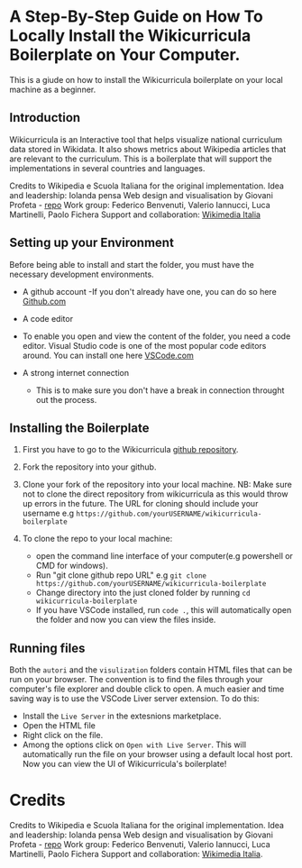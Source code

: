# A Step-By-Step Guide on How To Locally Install the Wikicurricula Boilerplate on Your Computer.

This is a giude on how to install the Wikicurricula boilerplate on your local machine as a beginner.


## Introduction
Wikicurricula is an Interactive tool that helps visualize national curriculum data stored in Wikidata. It also shows metrics about Wikipedia articles that are relevant to the curriculum.
This is a boilerplate that will support the implementations in several countries and languages.


Credits to Wikipedia e Scuola Italiana for the original implementation.
Idea and leadership: Iolanda pensa
Web design and visualisation by Giovani Profeta - [repo](https://github.com/giovannipro/giovannipro.github.io/tree/master/wikipedia-scuola-italiana)
Work group: Federico Benvenuti, Valerio Iannucci, Luca Martinelli, Paolo Fichera
Support and collaboration: [Wikimedia Italia](https://www.wikimedia.it/)


## Setting up your Environment

Before being able to install and start the folder, you must have the necessary development environments.

  - A github account
   -If you don't already have one, you can do so here [Github.com](github.com)
   
  - A code editor
   - To enable you open and view the content of the folder, you need a code editor. Visual Studio code is one of the 
     most popular code editors around. You can install one here [VSCode.com](https://code.visualstudio.com/download)
  
  - A strong internet connection
    - This is to make sure you don't have a break in connection throught out the process.



## Installing the Boilerplate

1. First you have to go to the Wikicurricula [github repository](https://github.com/wikicurricula-uy/wikicurricula-boilerplate).

2. Fork the repository into your github.

3. Clone your fork of the repository into your local machine.
  NB: Make sure not to clone the direct repository from wikicurricula as this would throw up errors in the future. The URL for cloning
  should include your username e.g `https://github.com/yourUSERNAME/wikicurricula-boilerplate`

4. To clone the repo to your local machine:
   - open the command line interface of your computer(e.g powershell or CMD for windows).
   - Run "git clone github repo URL" e.g `git clone https://github.com/yourUSERNAME/wikicurricula-boilerplate`
   - Change directory into the just cloned folder by running `cd wikicurricula-boilerplate`
   - If you have VSCode installed, run `code .`, this will automatically open the folder and now you can view the files inside.

 ## Running files

 Both the `autori` and the `visulization` folders contain HTML files that can be run on your browser.
 The convention is to find the files through your computer's file explorer and double click to open.
 A much easier and time saving way is to use the VSCode Liver server extension. To do this:
   - Install the `Live Server` in the extesnions marketplace.
   - Open the HTML file
   - Right click on the file.
   - Among the options click on `Open with Live Server`.
    This will automatically run the file on your browser using a default local host port. Now you can view the UI of Wikicurricula's boilerplate!

# Credits
Credits to Wikipedia e Scuola Italiana for the original implementation.
Idea and leadership: Iolanda pensa
Web design and visualisation by Giovani Profeta - [repo](https://github.com/giovannipro/giovannipro.github.io/tree/master/wikipedia-scuola-italiana)
Work group: Federico Benvenuti, Valerio Iannucci, Luca Martinelli, Paolo Fichera
Support and collaboration: [Wikimedia Italia](https://www.wikimedia.it/).